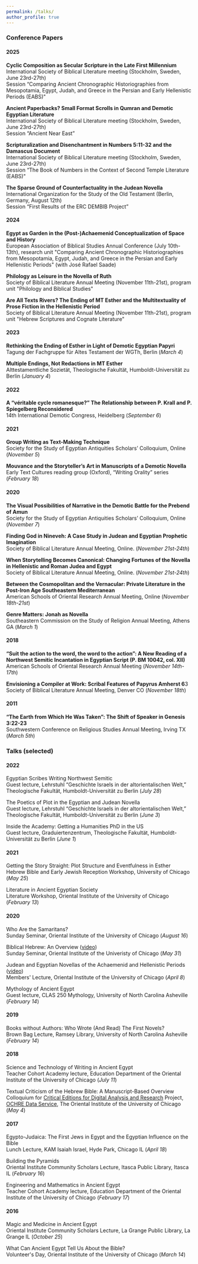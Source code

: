 ```yaml
---
permalink: /talks/
author_profile: true
---
```


### <a name="papers"></a>Conference Papers

#### 2025

**Cyclic Composition as Secular Scripture in the Late First Millennium**<br/>
International Society of Biblical Literature meeting (Stockholm, Sweden, June 23rd-27th)<br/>
Session “Comparing Ancient Chronographic Historiographies from Mesopotamia, Egypt, Judah, and Greece in the Persian and Early Hellenistic Periods (EABS)"<br/>

**Ancient Paperbacks? Small Format Scrolls in Qumran and Demotic Egyptian Literature**</br>
International Society of Biblical Literature meeting (Stockholm, Sweden, June 23rd-27th)<br/>
Session “Ancient Near East”<br/>

**Scripturalization and Disenchantment in Numbers 5:11-32 and the Damascus Document**</br>
International Society of Biblical Literature meeting (Stockholm, Sweden, June 23rd-27th)<br/>
Session “The Book of Numbers in the Context of Second Temple Literature (EABS)"<br/>

**The Sparse Ground of Counterfactuality in the Judean Novella**<br/>
International Organization for the Study of the Old Testament (Berlin, Germany, August 12th)<br/> 
Session “First Results of the ERC DEMBIB Project”<br/>

#### 2024

**Egypt as Garden in the (Post-)Achaemenid Conceptualization of Space and History**<br/>
European Association of Biblical Studies Annual Conference (July 10th-13th), research unit "Comparing Ancient Chronographic Historiographies from Mesopotamia, Egypt, Judah, and Greece in the Persian and Early Hellenistic Periods" (with José Rafael Saade)

**Philology as Leisure in the Novella of Ruth**<br/>
Society of Biblical Literature Annual Meeting (November 11th-21st), program unit "Philology and Biblical Studies"

**Are All Texts Rivers? The Ending of MT Esther and the Multitextuality of Prose Fiction in the Hellenistic Period**<br/>
Society of Biblical Literature Annual Meeting (November 11th-21st), program unit "Hebrew Scriptures and Cognate Literature"

#### 2023

**Rethinking the Ending of Esther in Light of Demotic Egyptian Papyri**<br/> 
Tagung der Fachgruppe für Altes Testament der WGTh, Berlin (_March 4_)

**Multiple Endings, Not Redactions in MT Esther**<br/>
Alttestamentliche Sozietät, Theologische Fakultät, Humboldt-Universität zu Berlin (_January 4_)

#### 2022

**A “véritable cycle romanesque?” The Relationship between P. Krall and P. Spiegelberg Reconsidered**<br/>
14th International Demotic Congress, Heidelberg (_September 6_)

#### 2021

**Group Writing as Text-Making Technique**<br/>
Society for the Study of Egyptian Antiquities Scholars’ Colloquium, Online (_November 5_)

**Mouvance and the Storyteller’s Art in Manuscripts of a Demotic Novella**<br/>
Early Text Cultures reading group (Oxford), “Writing Orality” series (_February 18_)

#### 2020

**The Visual Possibilities of Narrative in the Demotic Battle for the Prebend of Amun**<br/> 
Society for the Study of Egyptian Antiquities Scholars’ Colloquium, Online (_November 7_)

**Finding God in Nineveh: A Case Study in Judean and Egyptian Prophetic Imagination**<br/>
Society of Biblical Literature Annual Meeting, Online. (_November 21st-24th_)

**When Storytelling Becomes Canonical: Changing Fortunes of the Novella in Hellenistic and Roman Judea and Egypt**<br/>
Society of Biblical Literature Annual Meeting, Online. (_November 21st-24th_)

**Between the Cosmopolitan and the Vernacular: Private Literature in the Post-Iron Age Southeastern Mediterranean**<br/>
American Schools of Oriental Research Annual Meeting, Online (_November 18th-21st_)

**Genre Matters: Jonah as Novella**<br/>
Southeastern Commission on the Study of Religion Annual Meeting, Athens GA (_March 1_)

#### 2018

**“Suit the action to the word, the word to the action”: A New Reading of a Northwest Semitic Incantation in Egyptian Script (P. BM 10042, col. XII)**<br/>
American Schools of Oriental Research Annual Meeting (_November 14th-17th_)

**Envisioning a Compiler at Work: Scribal Features of Papyrus Amherst 6**3<br/>
Society of Biblical	Literature Annual Meeting, Denver CO (_November 18th_)

#### 2011

**“The Earth from Which He Was Taken”: The Shift of Speaker in Genesis 3:22-23**<br/>
Southwestern Conference on Religious Studies Annual Meeting, Irving TX (_March 5th_)

### <a name="talks"></a>Talks (selected)

#### 2022

Egyptian Scribes Writing Northwest Semitic<br/>
Guest lecture, Lehrstuhl “Geschichte Israels in der altorientalischen Welt,” Theologische Fakultät, Humboldt-Universität zu Berlin (_July 28_)

The Poetics of Plot in the Egyptian and Judean Novella<br/>
Guest lecture, Lehrstuhl “Geschichte Israels in der altorientalischen Welt,” Theologische Fakultät, Humboldt-Universität zu Berlin (_June 3_)

Inside the Academy: Getting a Humanities PhD in the US<br/>
Guest lecture, Graduiertenzentrum, Theologische Fakultät, Humboldt-Universität zu Berlin (_June 1_)

#### 2021

Getting the Story Straight: Plot Structure and Eventfulness in Esther<br/>
Hebrew Bible and Early Jewish Reception Workshop, University of Chicago (_May 25_)

Literature in Ancient Egyptian Society<br/>
Literature Workshop, Oriental Institute of the University of Chicago (_February 13_)

#### 2020

Who Are the Samaritans?<br/>
Sunday Seminar, Oriental Institute of the University of Chicago (_August 16_)

Biblical Hebrew: An Overview ([video](https://www.youtube.com/watch?v=KUB2LZj7rKQ))<br/>
Sunday Seminar, Oriental Institute of the Univeristy of Chicago (_May 31_)

Judean and Egyptian Novellas of the Achaemenid and Hellenistic Periods ([video](https://youtu.be/1d9npCDAbE0))<br/>
Members' Lecture, Oriental Institute of the University of Chicago (_April 8_)

Mythology of Ancient Egypt<br/>
Guest lecture, CLAS 250 Mythology, University of North Carolina Asheville (_February 14_)

#### 2019

Books without Authors: Who Wrote (And Read) The First Novels?<br/>
Brown Bag Lecture, Ramsey Library, University of North Carolina Asheville (_February 14_)

#### 2018

Science and Technology of Writing in Ancient Egypt<br/>
Teacher Cohort Academy lecture, Education Department of the Oriental Institute of the University of Chicago
(_July 11_)

Textual Criticism of the Hebrew Bible: A Manuscript-Based Overview<br/>
Colloquium for [Critical Editions for Digital Analysis and Research](https://voices.uchicago.edu/cedar/) Project,
[OCHRE Data Service](https://voices.uchicago.edu/ochre/), The Oriental Institute of the University of Chicago (_May 4_)

#### 2017

Egypto-Judaica: The First Jews in Egypt and the Egyptian Influence on the Bible<br/>
Lunch Lecture, KAM Isaiah Israel, Hyde Park, Chicago IL (_April 18_)

Building the Pyramids<br/>
Oriental Institute Community Scholars Lecture, Itasca Public Library, Itasca IL (_February 16_)

Engineering and Mathematics in Ancient Egypt<br/>
Teacher Cohort Academy lecture, Education Department of the Oriental Institute of the University of Chicago (_February 17_)

#### 2016

Magic and Medicine in Ancient Egypt<br/>
Oriental Institute Community Scholars Lecture, La Grange Public Library, La Grange IL (_October 25_)

What Can Ancient Egypt Tell Us About the Bible?<br/>
Volunteer's Day, Oriental Institute of the University of Chicago (_March 14_)
